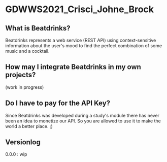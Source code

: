 # GDWWS2021_Crisci_Johne_Brock

## What is Beatdrinks?
Beatdrinks represents a web service (REST API) using context-sensitive information about the user's mood to find the perfect combination of some music and a cocktail.

## How may I integrate Beatdrinks in my own projects?
(work in progress)

## Do I have to pay for the API Key?
Since Beatdrinks was developed during a study's module there has never been an idea to monetize our API.
So you are allowed to use it to make the world a better place. ;)

## Versionlog
0.0.0 : wip
